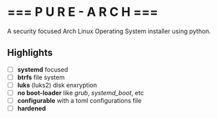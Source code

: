# === P U R E - A R C H ===
A security focused  Arch Linux Operating System installer using python.

## Highlights
- [ ] **systemd** focused
- [ ] **btrfs** file system
- [ ] **luks** (luks2) disk enxryption
- [ ] **no boot-loader** like *grub*, *systemd_boot*, etc
- [ ] **configurable** with a toml configurations file
- [ ] **hardened**
